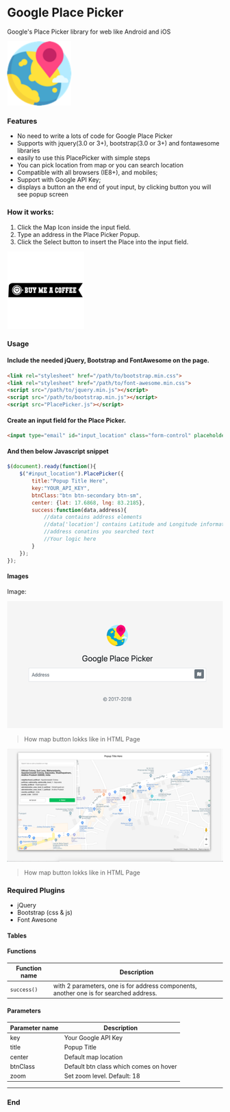 # Google Place Picker
Google's Place Picker library for web like Android and iOS

<img src="https://raw.githubusercontent.com/bewithdhanu/Google-Place-Picker/master/PlacePicker.png" width="150" height="150"></img>

### Features

- No need to write a lots of code for Google Place Picker
- Supports with jquery(3.0 or 3+), bootstrap(3.0 or 3+) and fontawesome libraries
- easily to use this PlacePicker with simple steps
- You can pick location from map or you can search location
- Compatible with all  browsers (IE8+), and mobiles;
- Support with Google API Key;
- displays a button an the end of yout input, by clicking button you will see popup screen

### How it works:
1. Click the Map Icon inside the input field.
2. Type an address in the Place Picker Popup.
3. Click the Select button to insert the Place into the input field.

<a href="https://paypal.me/bewithdhanu" target="_blank" title="Buy me a coffe"><img src="https://raw.githubusercontent.com/bewithdhanu/Google-Place-Picker/master/buy-me-a-coffee.png" height="180"></img></a>

### Usage

#### Include the needed jQuery, Bootstrap and FontAwesome on the page.
```html
<link rel="stylesheet" href="/path/to/bootstrap.min.css">
<link rel="stylesheet" href="/path/to/font-awesome.min.css">
<script src="/path/to/jquery.min.js"></script>
<script src="/path/to/bootstrap.min.js"></script>
<script src="PlacePicker.js"></script>
```
#### Create an input field for the Place Picker.

```html
<input type="email" id="input_location" class="form-control" placeholder="Address"  autofocus>
```

#### And then below Javascript snippet 

```javascript
$(document).ready(function(){
	$("#input_location").PlacePicker({
		title:"Popup Title Here",
		key:"YOUR_API_KEY",
		btnClass:"btn btn-secondary btn-sm",
		center: {lat: 17.6868, lng: 83.2185},
		success:function(data,address){
			//data contains address elements 
			//data['location'] contains Latitude and Longitude information
			//address conatins you searched text
			//Your logic here
		}
	});
});

```


#### Images

Image:

![](https://raw.githubusercontent.com/bewithdhanu/Google-Place-Picker/master/Screenshot%202019-04-03%20at%204.43.24%20PM.png)

> How map button lokks like in HTML Page

![](https://raw.githubusercontent.com/bewithdhanu/Google-Place-Picker/master/Screenshot%202019-04-03%20at%204.44.31%20PM.png)

> How map button lokks like in HTML Page

### Required Plugins
- jQuery
- Bootstrap (css & js)
- Font Awesone

                    
#### Tables
                    

#### Functions
| Function name | Description                    |
| ------------- | ------------------------------ |
| `success()`      | with 2 parameters, one is for address components, another one is for searched address.       |
#### Parameters
| Parameter name | Description                    |
| ------------- | ------------------------------ |
| key      | Your Google API Key |
| title      | Popup Title |
| center      | Default map location |
| btnClass      | Default btn class which comes on hover |
| zoom      | Set zoom level. Default: 18 |

----

### End
